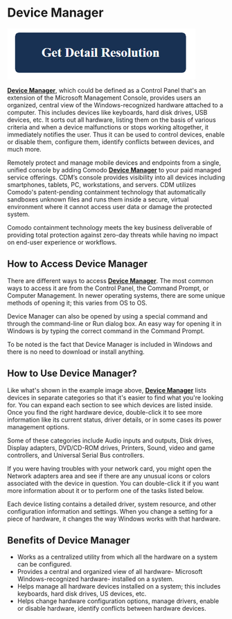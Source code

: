 # Device Manager

[![Device Manager](get-detail.png)](https://computersolve.com/device-manager/)

**[Device Manager](https://device-manager.github.io/)**, which could be defined as a Control Panel that's an extension of the Microsoft Management Console, provides users an organized, central view of the Windows-recognized hardware attached to a computer. This includes devices like keyboards, hard disk drives, USB devices, etc. It sorts out all hardware, listing them on the basis of various criteria and when a device malfunctions or stops working altogether, it immediately notifies the user. Thus it can be used to control devices, enable or disable them, configure them, identify conflicts between devices, and much more.

Remotely protect and manage mobile devices and endpoints from a single, unified console by adding Comodo **[Device Manager](https://device-manager.github.io/)** to your paid managed service offerings. CDM’s console provides visibility into all devices including smartphones, tablets, PC, workstations, and servers. CDM utilizes Comodo's patent-pending containment technology that automatically sandboxes unknown files and runs them inside a secure, virtual environment where it cannot access user data or damage the protected system.

Comodo containment technology meets the key business deliverable of providing total protection against zero-day threats while having no impact on end-user experience or workflows.

## How to Access Device Manager

There are different ways to access **[Device Manager](https://device-manager.github.io/)**. The most common ways to access it are from the Control Panel, the Command Prompt, or Computer Management. In newer operating systems, there are some unique methods of opening it; this varies from OS to OS.

Device Manager can also be opened by using a special command and through the command-line or Run dialog box. An easy way for opening it in Windows is by typing the correct command in the Command Prompt.

To be noted is the fact that Device Manager is included in Windows and there is no need to download or install anything.
## How to Use Device Manager?

Like what's shown in the example image above, **[Device Manager](https://device-manager.github.io/)** lists devices in separate categories so that it's easier to find what you're looking for. You can expand each section to see which devices are listed inside. Once you find the right hardware device, double-click it to see more information like its current status, driver details, or in some cases its power management options.

Some of these categories include Audio inputs and outputs, Disk drives, Display adapters, DVD/CD-ROM drives, Printers, Sound, video and game controllers, and Universal Serial Bus controllers.

If you were having troubles with your network card, you might open the Network adapters area and see if there are any unusual icons or colors associated with the device in question. You can double-click it if you want more information about it or to perform one of the tasks listed below.

Each device listing contains a detailed driver, system resource, and other configuration information and settings. When you change a setting for a piece of hardware, it changes the way Windows works with that hardware.

## Benefits of Device Manager

* Works as a centralized utility from which all the hardware on a system can be configured.
* Provides a central and organized view of all hardware- Microsoft Windows-recognized hardware- installed on a system.
* Helps manage all hardware devices installed on a system; this includes keyboards, hard disk drives, US devices, etc.
* Helps change hardware configuration options, manage drivers, enable or disable hardware, identify conflicts between hardware devices.
